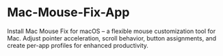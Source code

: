 # Mac-Mouse-Fix-App
Install Mac Mouse Fix for macOS – a flexible mouse customization tool for Mac. Adjust pointer acceleration, scroll behavior, button assignments, and create per-app profiles for enhanced productivity.
